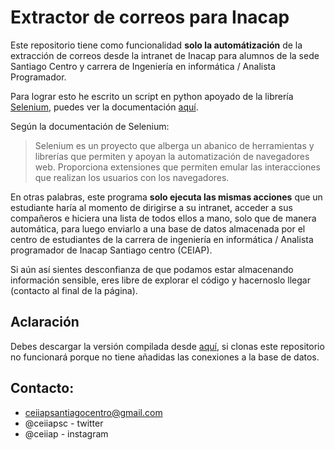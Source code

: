 # Extractor de correos para Inacap

Este repositorio tiene como funcionalidad **solo la automátización** de la extracción de correos desde la intranet de Inacap para alumnos de la sede Santiago Centro y carrera de Ingeniería en informática / Analista Programador.

Para lograr esto he escrito un script en python apoyado de la librería [Selenium](https://www.selenium.dev/), puedes ver la documentación [aquí](https://www.selenium.dev/documentation/es/).

Según la documentación de Selenium:
> Selenium es un proyecto que alberga un abanico de herramientas y librerías que permiten y apoyan la automatización de navegadores web. Proporciona extensiones que permiten emular las interacciones que realizan los usuarios con los navegadores.

En otras palabras, este programa **solo ejecuta las mismas acciones** que un estudiante haría al momento de dirigirse a su intranet, acceder a sus compañeros e hiciera una lista de todos ellos a mano, solo que de manera automática, para luego enviarlo a una base de datos almacenada por el centro de estudiantes de la carrera de ingeniería en informática / Analista programador de Inacap Santiago centro (CEIAP).

Si aún así sientes desconfianza de que podamos estar almacenando información sensible, eres libre de explorar el código y hacernoslo llegar (contacto al final de la página).

## Aclaración
Debes descargar la versión compilada desde [aquí](https://github.com/Agente-A/EmailExtractor/releases), si clonas este repositorio no funcionará porque no tiene añadidas las conexiones a la base de datos.

## Contacto:
 * ceiiapsantiagocentro@gmail.com
 * @ceiiapsc - twitter
 * @ceiiap - instagram
